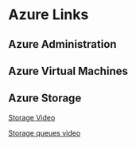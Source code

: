 # Azure Links

## Azure Administration

## Azure Virtual Machines

## Azure Storage
[Storage Video](https://channel9.msdn.com/events/Build/2018/BRK2112?term=%22azure%20storage%22&sortBy=recent&lang-en=true&pageSize=15)

[Storage queues video](https://www.youtube.com/watch?v=Tu9WGaePtBA)

[]()
[]()
[]()
[]()
[]()
[]()
[]()
[]()
